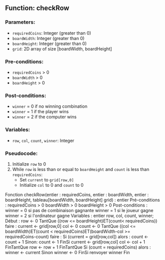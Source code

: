 ## Function: checkRow

### Parameters:
- `requiredCoins`: Integer (greater than 0)
- `boardWidth`: Integer (greater than 0)
- `boardHeight`: Integer (greater than 0)
- `grid`: 2D array of size [boardWidth, boardHeight]

### Pre-conditions:
- `requiredCoins` > 0
- `boardWidth` > 0
- `boardHeight` > 0

### Post-conditions:
- `winner` = 0 if no winning combination
- `winner` = 1 if the player wins
- `winner` = 2 if the computer wins

### Variables:
- `row`, `col`, `count`, `winner`: Integer

### Pseudocode:
1. Initialize `row` to 0
2. While `row` is less than or equal to `boardHeight` and `count` is less than `requiredCoins`:
   - Set `current` to `grid[row,0]`
   - Initialize `col` to 0 and `count` to 0


Fonction checkRow(entier : requiredCoins, entier : boardWidth, entier : boardHeight, tableau[boardWidth, boardHeight] grid) : entier
Pré-conditions : 
	requiredCoins > 0
	boardWidth > 0
	boardHeight > 0
Post-conditions :
	winner = 0 si pas de combinaison gagnante
	winner = 1 si le joueur gagne
	winner = 2 si l'ordinateur gagne
Variables :
entier row, col, count, winner;
Début :
	row <- 0
	TantQue ((row <= boardHeight)ET(count< requiredCoins)) faire :
		current <- grid[row,0]
		col <- 0
		count <- 0
		TantQue ((col <= boardWidth)ET(count < requiredCoins)ET(boardWidth-col >= requiredCoins-count) faire :
			Si (current = grid[row,col]) alors :
				count <- count + 1
			Sinon:
				count <- 1
			FinSi
			current <- grid[row,col]
			col <- col + 1	
		FinTantQue
		row <- row + 1
	FinTantQue
	Si (count = requiredCoins) alors :
		winner <- current
	Sinon
		winner <- 0
	FinSi
	renvoyer winner
Fin
	
					
				
				
			 
